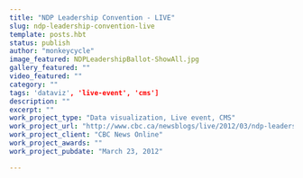 ```yaml
---
title: "NDP Leadership Convention - LIVE"
slug: ndp-leadership-convention-live
template: posts.hbt
status: publish
author: "monkeycycle"
image_featured: NDPLeadershipBallot-ShowAll.jpg
gallery_featured: ""
video_featured: ""
category: ""
tags: 'dataviz', 'live-event', 'cms']
description: ""
excerpt: ""
work_project_type: "Data visualization, Live event, CMS"
work_project_url: "http://www.cbc.ca/newsblogs/live/2012/03/ndp-leadership-convention.html"
work_project_client: "CBC News Online"
work_project_awards: ""
work_project_pubdate: "March 23, 2012"

---
```

